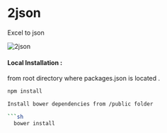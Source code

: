 2json
=====

Excel to json

![2json](https://raw.github.com/btomashvili/2json/master/public/images/screen2.png)

#### Local Installation :

from root directory where packages.json is located .
```sh
npm install

Install bower dependencies from /public folder

```sh
  bower install
